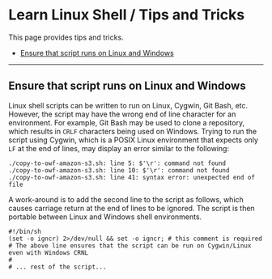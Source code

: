 # Learn Linux Shell / Tips and Tricks #

This page provides tips and tricks.

* [Ensure that script runs on Linux and Windows](#ensure-that-script-runs-on-linux-and-windows)

-----------------

## Ensure that script runs on Linux and Windows ##

Linux shell scripts can be written to run on Linux, Cygwin, Git Bash, etc.
However, the script may have the wrong end of line character for an environment.
For example, Git Bash may be used to clone a repository, which results in `CRLF` characters
being used on Windows.  Trying to run the script using Cygwin, which is a POSIX Linux environment
that expects only `LF` at the end of lines, may display an error similar to the following:

```
./copy-to-owf-amazon-s3.sh: line 5: $'\r': command not found
./copy-to-owf-amazon-s3.sh: line 10: $'\r': command not found
./copy-to-owf-amazon-s3.sh: line 41: syntax error: unexpected end of file
```

A work-around is to add the second line to the script as follows,
which causes carriage return at the end of lines to be ignored.
The script is then portable between Linux and Windows shell environments.


```
#!/bin/sh
(set -o igncr) 2>/dev/null && set -o igncr; # this comment is required
# The above line ensures that the script can be run on Cygwin/Linux even with Windows CRNL
#
# ... rest of the script...
```
